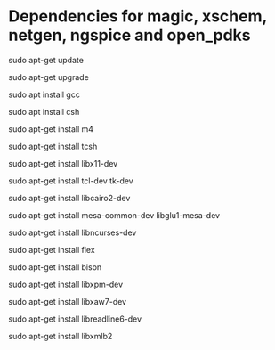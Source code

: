 
# Dependencies for magic, xschem, netgen, ngspice and open_pdks

sudo apt-get update

sudo apt-get upgrade

sudo apt install gcc

sudo apt install csh

sudo apt-get install m4

sudo apt-get install tcsh

sudo apt-get install libx11-dev

sudo apt-get install tcl-dev tk-dev

sudo apt-get install libcairo2-dev

sudo apt-get install mesa-common-dev libglu1-mesa-dev

sudo apt-get install libncurses-dev

sudo apt-get install flex

sudo apt-get install bison

sudo apt-get install libxpm-dev

sudo apt-get install libxaw7-dev

sudo apt-get install libreadline6-dev

sudo apt-get install libxmlb2
